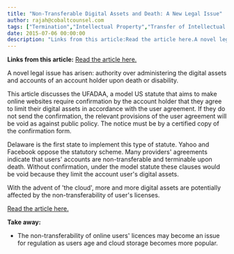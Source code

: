 ```yaml
---
title: "Non-Transferable Digital Assets and Death: A New Legal Issue"
author: rajah@cobaltcounsel.com
tags: ["Termination","Intellectual Property","Transfer of Intellectual Property","Commercial Activities","Rajah"]
date: 2015-07-06 00:00:00
description: "Links from this article:Read the article here.A novel legal issue has arisen: authority over administering the digital assets and accounts..."
---
```


**Links from this article:**
[Read the article here.](http://www.natlawreview.com/article/fiduciary-access-to-digital-assets-and-accounts-uniform-fiduciary-access-to-digital-)

A novel legal issue has arisen: authority over administering the digital assets and accounts of an account holder upon death or disability.

This article discusses the UFADAA, a model US statute that aims to make online websites require confirmation by the account holder that they agree to limit their digital assets in accordance with the user agreement. If they do not send the confirmation, the relevant provisions of the user agreement will be void as against public policy. The notice must be by a certified copy of the confirmation form.

Delaware is the first state to implement this type of statute. Yahoo and Facebook oppose the statutory scheme. Many providers' agreements indicate that users' accounts are non-transferable and terminable upon death. Without confirmation, under the model statute these clauses would be void because they limit the account user's digital assets.

With the advent of 'the cloud', more and more digital assets are potentially affected by the non-transferability of user's licenses.

[Read the article here.](http://www.natlawreview.com/article/fiduciary-access-to-digital-assets-and-accounts-uniform-fiduciary-access-to-digital-)

**Take away:**
- The non-transferability of online users' licences may become an issue for regulation as users age and cloud storage becomes more popular.
